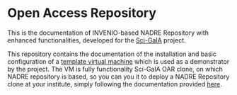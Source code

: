 # Open Access Repository

This is the documentation of INVENIO-based NADRE Repository with enhanced functionalities, developed for the [Sci-GaIA](http://www.sci-gaia.eu) project.

This repository contains the documentation of the installation and basic configuration of a [template virtual machine](http://dx.doi.org/11623/sci-gaia:1439991515.53)
which is used as a demonstrator by the project. The VM is fully functionality Sci-GaIA OAR clone, on which NADRE repository is based, so you can you it to deploy a NADRE Repository clone at your institute, simply following the documentation provided [here](http://nadre-repository.readthedocs.io).
